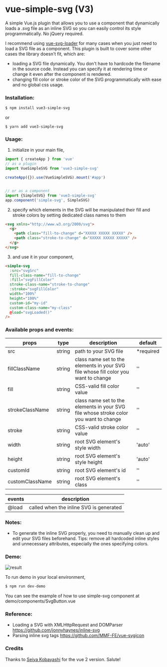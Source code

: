 # vue-simple-svg (V3)
A simple Vue.js plugin that allows you to use a component that dynamically loads a .svg file as an inline SVG so you can easily control its style programmatically. No jQuery required.   

I recommend using [vue-svg-loader](https://www.npmjs.com/package/vue-svg-loader) for many cases when you just need to load a SVG file as a component. This plugin is built to cover some other cases the library doesn't fit, which are:
- loading a SVG file dynamically. You don't have to hardcode the filename in the source code. Instead you can specify it at rendering time or change it even after the component is rendered.
- changing fill color or stroke color of the SVG programmatically with ease and no global css usage.

### Installation:
```sh
$ npm install vue3-simple-svg
```

or

```
$ yarn add vue3-simple-svg
```

### Usage:
1. initialize in your main file,
```javascript
import { createApp } from 'vue'
// as a plugin
import VueSimpleSVG from 'vue3-simple-svg'

createApp({}).use(VueSimpleSVG).mount('#app')


// or as a component
import {SimpleSVG} from 'vue3-simple-svg'
app.component('simple-svg', SimpleSVG)
```

2. specify which elements in the SVG will be manipulated their fill and stroke colors by setting dedicated class names to them
```html
<svg xmlns="http://www.w3.org/2000/svg">
  <g>
    <path class="fill-to-change" d="XXXXX XXXXX XXXXX" />
    <path class="stroke-to-change" d="XXXXX XXXXX XXXXX" />
  </g>
</svg>
```

3. and use it in your component,
```html
<simple-svg
  :src="svgSrc"
  fill-class-name="fill-to-change"
  :fill="svgFillColor"
  stroke-class-name="stroke-to-change"
  :stroke="svgFillColor"
  width="100%"
  height="100%"
  custom-id="my-id"
  custom-class-name="my-class"
  @load="svgLoaded()"
/>
```

### Available props and events:
| props | type | description | default |
| ------ | ------ | ------ | ------ |
| src | string | path to your SVG file | *required |
| fillClassName | string | class name set to the elements in your SVG file whose fill color you want to change | '' |
| fill | string | CSS-valid fill color value | '' |
| strokeClassName | string | class name set to the elements in your SVG file whose stroke color you want to change | '' |
| stroke | string | CSS-valid stroke color value | '' |
| width | string | root SVG element's style width | 'auto' |
| height | string | root SVG element's style height | 'auto' |
| customId | string | root SVG element's id | '' |
| customClassName | string | root SVG element's class | '' |

| events | description |
| ------ | ------ |
| @load | called when the inline SVG is generated |


### Notes:
- To generate the inline SVG properly, you need to manually clean up and edit your SVG files beforehand. Tips: remove all hardcoded inline styles and unnecessary attributes, especially the ones specifying colors.

### Demo:
![result](https://media.giphy.com/media/S9RVyPr2L9D76hpDui/giphy.gif)

To run demo in your local environment,
```sh
$ npm run dev-demo
```
You can see the example of how to use simple-svg component at demo/components/SvgButton.vue

### Reference:
- Loading a SVG with XMLHttpRequest and DOMParser https://github.com/jonnyhaynes/inline-svg
- Parsing inline svg tags https://github.com/MMF-FE/vue-svgicon

### Credits
Thanks to [Seiya Kobayashi](https://github.com/seiyable) for the vue 2 version. Salute! 